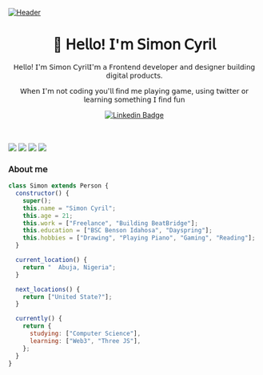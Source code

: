 [![Header](https://i.imgur.com/ebe8JGN.png "Header")](https://ceeriil.com/)

<h1 align="center">👋 𝖧𝖾𝗅𝗅𝗈! 𝖨'𝗆 𝖲𝗂𝗆𝗈𝗇 𝖢𝗒𝗋𝗂𝗅                                                                                                                        </h1>

<p align="center">
𝖧𝖾𝗅𝗅𝗈! 𝖨'𝗆 𝖲𝗂𝗆𝗈𝗇 𝖢𝗒𝗋𝗂𝗅𝖨'𝗆 𝖺 𝖥𝗋𝗈𝗇𝗍𝖾𝗇𝖽 𝖽𝖾𝗏𝖾𝗅𝗈𝗉𝖾𝗋 𝖺𝗇𝖽 𝖽𝖾𝗌𝗂𝗀𝗇𝖾𝗋 𝖻𝗎𝗂𝗅𝖽𝗂𝗇𝗀 𝖽𝗂𝗀𝗂𝗍𝖺𝗅 𝗉𝗋𝗈𝖽𝗎𝖼𝗍𝗌.
</p>
<p align="center"> 
𝖶𝗁𝖾𝗇 𝖨'𝗆 𝗇𝗈𝗍 𝖼𝗈𝖽𝗂𝗇𝗀 𝗒𝗈𝗎'𝗅𝗅 𝖿𝗂𝗇𝖽 𝗆𝖾 𝗉𝗅𝖺𝗒𝗂𝗇𝗀 𝗀𝖺𝗆𝖾, 𝗎𝗌𝗂𝗇𝗀 𝗍𝗐𝗂𝗍𝗍𝖾𝗋 𝗈𝗋 𝗅𝖾𝖺𝗋𝗇𝗂𝗇𝗀 𝗌𝗈𝗆𝖾𝗍𝗁𝗂𝗇𝗀 𝖨 𝖿𝗂𝗇𝖽 𝖿𝗎𝗇
</p>

<div align="center">
  
  [![Linkedin Badge](https://img.shields.io/badge/ceeriil-blue?style=flat-square&logo=Linkedin&logoColor=white&link=https://www.linkedin.com/in/simon-cyril/)](https://www.linkedin.com/in/simon-cyril/)
</div>
<br>

<br>
<img src="https://img.shields.io/badge/nuxt.js-00C58E?style=for-the-badge&logo=nuxt.js&logoColor=white"/> <img src="https://img.shields.io/badge/Vue.js-35495E?style=for-the-badge&logo=vue.js&logoColor=4FC08D"/> <img src="https://img.shields.io/badge/React-20232A?style=for-the-badge&logo=react&logoColor=61DAFB"/> <img src="https://img.shields.io/badge/Node.js-43853D?style=for-the-badge&logo=node.js&logoColor=white" />
<br>

<h3>𝖠𝖻𝗈𝗎𝗍 𝗆𝖾</h3>

```javascript
class Simon extends Person {
  constructor() {
    super();
    this.name = "Simon Cyril";
    this.age = 21;
    this.work = ["Freelance", "Building BeatBridge"];
    this.education = ["BSC Benson Idahosa", "Dayspring"];
    this.hobbies = ["Drawing", "Playing Piano", "Gaming", "Reading"];
  }

  current_location() {
    return "  Abuja, Nigeria";
  }

  next_locations() {
    return ["United State?"];
  }

  currently() {
    return {
      studying: ["Computer Science"],
      learning: ["Web3", "Three JS"],
    };
  }
}
```

<br>
